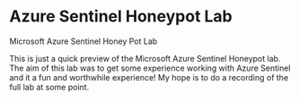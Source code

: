 # Azure Sentinel Honeypot Lab
Microsoft Azure Sentinel Honey Pot Lab

This is just a quick preview of the Microsoft Azure Sentinel Honeypot lab.  The aim of this lab was to get some experience working with Azure Sentinel and it a fun and worthwhile experience!  My hope is to do a recording of the full lab at some point.





